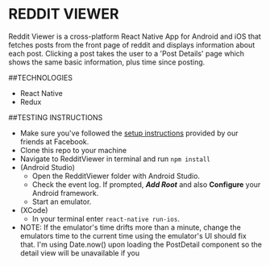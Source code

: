 # REDDIT VIEWER

Reddit Viewer is a cross-platform React Native App for Android and iOS that fetches posts from the front page of reddit and displays information about each post. Clicking a post takes the user to a 'Post Details' page which shows the same basic information, plus time since posting.

##TECHNOLOGIES

- React Native
- Redux

##TESTING INSTRUCTIONS

- Make sure you've followed the
[setup instructions](https://facebook.github.io/react-native/docs/getting-started.html) provided by our friends at Facebook.
- Clone this repo to your machine
- Navigate to RedditViewer in terminal and run `npm install`
- (Android Studio) 
    - Open the RedditViewer folder with Android Studio.
    - Check the event log. If prompted, __*Add Root*__ and also __Configure__ your Android framework.
    - Start an emulator.
- (XCode) 
    - In your terminal enter `react-native run-ios`.
- NOTE: If the emulator's time drifts more than a minute, change the emulators time to the current time using the emulator's UI should fix that. I'm using Date.now() upon loading the PostDetail component so the detail view will be unavailable if you 
